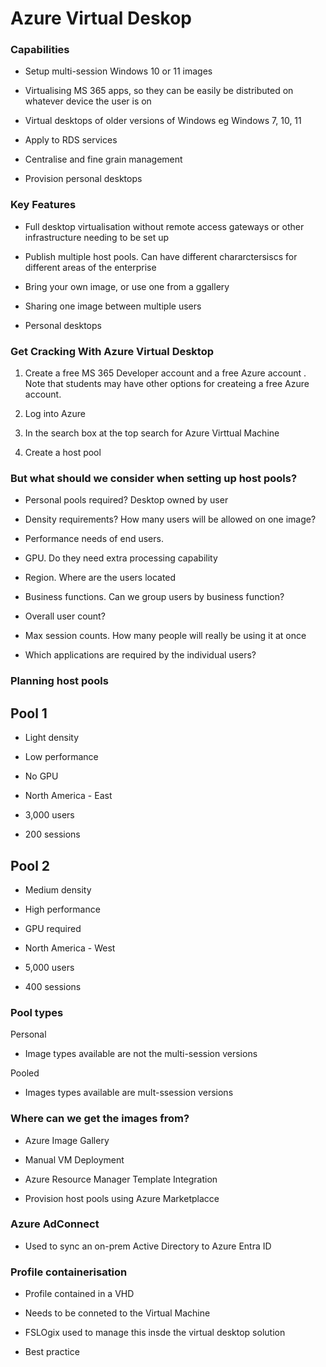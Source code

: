 # Azure Virtual Deskop

### Capabilities

- Setup multi-session Windows 10 or 11 images

- Virtualising MS 365 apps, so they can be easily be distributed on whatever device the user is on

- Virtual desktops of older versions of Windows eg Windows 7, 10, 11

- Apply to RDS services

- Centralise and fine grain management 

- Provision personal desktops 


### Key Features

- Full desktop virtualisation without remote access gateways or other infrastructure needing to be set up

- Publish multiple host pools. Can have different chararctersiscs for different areas of the enterprise

- Bring your own image, or use one from a ggallery

- Sharing one image between multiple users

- Personal desktops

### Get Cracking With Azure Virtual Desktop

1. Create a free MS 365 Developer account and a free Azure account . Note that students may have other options for createing a free Azure account.

2. Log into Azure

3. In the search box at the top search for Azure Virttual Machine

4. Create a host pool


### But what should we consider when setting up host pools?

- Personal pools required? Desktop owned by user

- Density requirements? How many users will be allowed on one image?

- Performance needs of end users. 

- GPU. Do they need extra processing capability

- Region. Where are the users located

- Business functions. Can we group users by business function?

- Overall user count?

- Max session counts. How many people will really be using it at once

- Which applications are required by the individual users?


### Planning host pools


## Pool 1

- Light density

- Low performance

- No GPU

- North America - East

- 3,000 users

- 200 sessions



## Pool 2

- Medium density

- High performance

- GPU required

- North America - West

- 5,000 users

- 400 sessions



### Pool types

Personal 

- Image types available are not the multi-session versions



Pooled

-  Images types available are mult-ssession versions



### Where can we get the images from?

- Azure  Image Gallery

- Manual VM Deployment

- Azure Resource Manager Template Integration

- Provision host pools using Azure Marketplacce


### Azure AdConnect

- Used to sync an on-prem Active Directory to Azure Entra ID

### Profile containerisation

- Profile contained in a VHD

- Needs to be conneted to the Virtual Machine

- FSLOgix used to manage this insde the virtual desktop solution

- Best practice

















